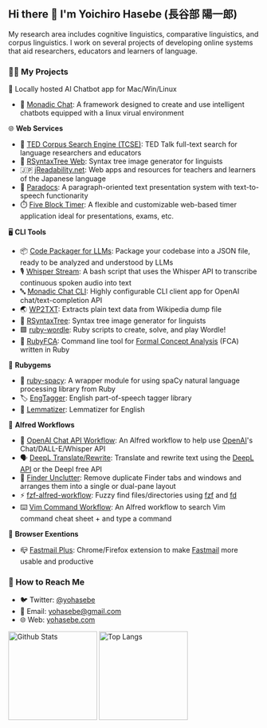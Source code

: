 ## Hi there 👋 I'm Yoichiro Hasebe (長谷部 陽一郎) 

My research area includes cognitive linguistics, comparative linguistics, and corpus linguistics. I work on several projects of developing online systems that aid researchers, educators and learners of language.

### 👨‍💻 My Projects

🤖 Locally hosted AI Chatbot app for Mac/Win/Linux
- 🌟 [Monadic Chat](https://github.com/yohasebe/monadic-chat): A framework designed to create and use intelligent chatbots equipped with a linux virual environment

🌐 **Web Services**

- 💬 [TED Corpus Search Engine (TCSE)](https://yohasebe.com/tcse): TED Talk full-text search for language researchers and educators 
- 🌲 [RSyntaxTree Web](https://yohasebe.com/rsyntaxtree): Syntax tree image generator for linguists
- 🇯🇵 [jReadability.net](https://jreadability.net/en-portal.html): Web apps and resources for teachers and learners of the Japanese language
- 📄 [Paradocs](https://yohasebe.com/paradocs): A paragraph-oriented text presentation system with text-to-speech functionarity
- ⏱️ [Five Block Timer](https://yohasebe.github.io/five-block-timer): A flexible and customizable web-based timer application ideal for presentations, exams, etc.

🖥 **CLI Tools**

- 📦 [Code Packager for LLMs](https://github.com/yohasebe/code-packager): Package your codebase into a JSON file, ready to be analyzed and understood by LLMs
- 🎙️ [Whisper Stream](https://github.com/yohasebe/whisper-stream): A bash script that uses the Whisper API to transcribe continuous spoken audio into text
- 🔤 [Monadic Chat CLI](https://github.com/yohasebe/monadic-chat-cli): Highly configurable CLI client app for OpenAI chat/text-completion API
- 🌏 [WP2TXT](https://github.com/yohasebe/wp2txt): Extracts plain text data from Wikipedia dump file
- 🌲 [RSyntaxTree](https://github.com/yohasebe/rsyntaxtree): Syntax tree image generator for linguists
- 🟩 [ruby-wordle](https://github.com/yohasebe/ruby-wordle): Ruby scripts to create, solve, and play Wordle!
- 💭 [RubyFCA](https://github.com/yohasebe/rubyfca): Command line tool for [Formal Concept Analysis](https://en.wikipedia.org/wiki/Formal_concept_analysis) (FCA) written in Ruby

💎 **Rubygems**

- 🚀 [ruby-spacy](https://github.com/yohasebe/ruby-spacy): A wrapper module for using spaCy natural language processing library from Ruby
- 🏷 [EngTagger](https://github.com/yohasebe/engtagger): English part-of-speech tagger library
- 📝 [Lemmatizer](https://github.com/yohasebe/lemmatizer): Lemmatizer for English

🎩 **Alfred Workflows**

- 🤖 [OpenAI Chat API Workflow](https://github.com/yohasebe/openai-chat-api-workflow): An Alfred workflow to help use [OpenAI](https://openai.com/api/)'s Chat/DALL-E/Whisper API
- 🗣️ [DeepL Translate/Rewrite](https://github.com/yohasebe/deepl-alfred-translate-rewrite-workflow): Translate and rewrite text using the [DeepL API](https://www.deepl.com/en/docs-api/) or the Deepl free API
- 🧹 [Finder Unclutter](https://github.com/yohasebe/finder-unclutter): Remove duplicate Finder tabs and windows and arranges them into a single or dual-pane layout
- ⚡️ [fzf-alfred-workflow](https://github.com/yohasebe/fzf-alfred-workflow): Fuzzy find files/directories using [fzf](https://github.com/junegunn/fzf) and [fd](https://github.com/sharkdp/fd)
- ⌨️ [Vim Command Workflow](https://github.com/yohasebe/vim-command-workflow): An Alfred workflow to search Vim command cheat sheet + and type a command

🌈 **Browser Exentions**

- 📪 [Fastmail Plus](https://github.com/yohasebe/fastmail-plus): Chrome/Firefox extension to make [Fastmail](https://fastmail.com) more usable and productive

### 🤝 How to Reach Me

- 🐦 Twitter: [@yohasebe](https://twitter.com/yohasebe)
- 📧 Email: [yohasebe@gmail.com](mailto:yohasebe@gmail.com)
- 🌐 Web: [yohasebe.com](https://yohasebe.com)

<p align="left"> 
  <img alt="Github Stats" height="178" src="https://github-readme-stats.vercel.app/api?username=yohasebe&layout=compact&hide_rank=true" />
  <img alt="Top Langs" height="178" src="https://github-readme-stats.vercel.app/api/top-langs/?username=yohasebe&layout=compact&theme=default" />
</p>

